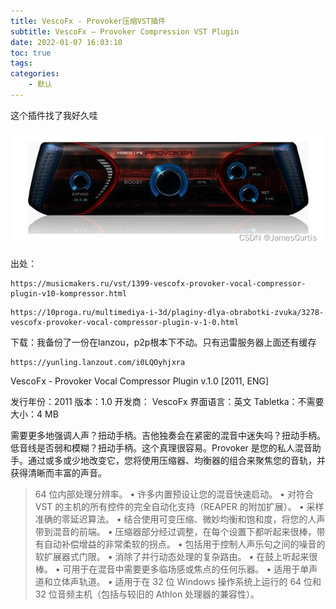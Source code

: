 ```yaml
---
title: VescoFx - Provoker压缩VST插件
subtitle: VescoFx – Provoker Compression VST Plugin
date: 2022-01-07 16:03:10
toc: true
tags: 
categories: 
    - 默认
---
```


这个插件找了我好久哇

![img](https://raw.githubusercontent.com/james-curtis/blog-img/img/img/ce6f6e732fb0408a93de635f5ba12312.png)



出处：

```
https://musicmakers.ru/vst/1399-vescofx-provoker-vocal-compressor-plugin-v10-kompressor.html
```



```
https://10proga.ru/multimediya-i-3d/plaginy-dlya-obrabotki-zvuka/3278-vescofx-provoker-vocal-compressor-plugin-v-1-0.html
```



下载：我备份了一份在lanzou，p2p根本下不动。只有迅雷服务器上面还有缓存

```
https://yunling.lanzout.com/i0LQOyhjxra
```



VescoFx - Provoker Vocal Compressor Plugin v.1.0 [2011, ENG]

 发行年份：2011
 版本：1.0
 开发商： VescoFx
 界面语言：英文
 Tabletka：不需要
 大小：4 MB

 需要更多地强调人声？扭动手柄。吉他独奏会在紧密的混音中迷失吗？扭动手柄。低音线是否弱和模糊？扭动手柄。这个真理很容易。Provoker 是您的私人混音助手。通过或多或少地改变它，您将使用压缩器、均衡器的组合来聚焦您的音轨，并获得清晰而丰富的声音。

> 64 位内部处理分辨率。
>  • 许多内置预设让您的混音快速启动。
>  • 对符合 VST 的主机的所有控件的完全自动化支持（REAPER 的附加扩展）。
>  • 采样准确的零延迟算法。
>  • 结合使用可变压缩、微妙均衡和饱和度，将您的人声带到混音的前端。
>  • 压缩器部分经过调整，在每个设置下都听起来很棒，带有自动补偿增益的非常柔软的拐点。
>  • 包括用于控制人声乐句之间的噪音的软扩展器式门限。
>  • 消除了并行动态处理的复杂路由。
>  • 在鼓上听起来很棒。
>  • 可用于在混音中需要更多临场感或焦点的任何乐器。
>  • 适用于单声道和立体声轨道。
>  • 适用于在 32 位 Windows 操作系统上运行的 64 位和 32 位音频主机（包括与较旧的 Athlon 处理器的兼容性）。